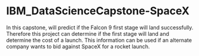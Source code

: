 # IBM_DataScienceCapstone-SpaceX
In this capstone, will predict if the Falcon 9 first stage will land successfully. Therefore this project can determine if the first stage will land and determine the cost of a launch. This information can be used if an alternate company wants to bid against SpaceX for a rocket launch. 
